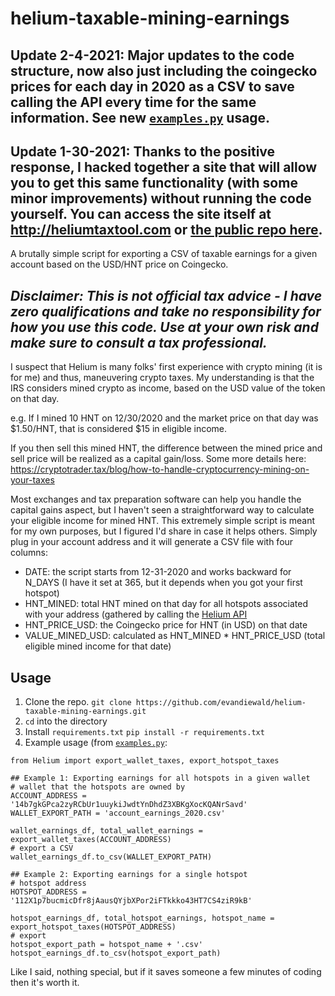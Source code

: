 # helium-taxable-mining-earnings

## Update 2-4-2021: Major updates to the code structure, now also just including the coingecko prices for each day in 2020 as a CSV to save calling the API every time for the same information. See new [`examples.py`](examples.py) usage.

## Update 1-30-2021: Thanks to the positive response, I hacked together a site that will allow you to get this same functionality (with some minor improvements) without running the code yourself. You can access the site itself at http://heliumtaxtool.com or [the public repo here](https://github.com/evandiewald/helium-tax-tool-webpage).

A brutally simple script for exporting a CSV of taxable earnings for a given account based on the USD/HNT price on Coingecko.
## ***Disclaimer**: This is not official tax advice - I have zero qualifications and take no responsibility for how you use this code. Use at your own risk and make sure to consult a tax professional.*

I suspect that Helium is many folks' first experience with crypto mining (it is for me) and thus, maneuvering crypto taxes. My understanding is that the IRS considers mined crypto as income, based on the USD value of the token on that day.

e.g. If I mined 10 HNT on 12/30/2020 and the market price on that day was $1.50/HNT, that is considered $15 in eligible income.

If you then sell this mined HNT, the difference between the mined price and sell price will be realized as a capital gain/loss. 
Some more details here: https://cryptotrader.tax/blog/how-to-handle-cryptocurrency-mining-on-your-taxes

Most exchanges and tax preparation software can help you handle the capital gains aspect, but I haven't seen a straightforward way to calculate your eligible income for mined HNT. This extremely simple script is meant for my own purposes, but I figured I'd share in case it helps others. Simply plug in your account address and it will generate a CSV file with four columns: 
- DATE: the script starts from 12-31-2020 and works backward for N_DAYS (I have it set at 365, but it depends when you got your first hotspot)
- HNT_MINED: total HNT mined on that day for all hotspots associated with your address (gathered by calling the [Helium API](https://developer.helium.com/blockchain/api/api-hotspots)
- HNT_PRICE_USD: the Coingecko price for HNT (in USD) on that date
- VALUE_MINED_USD: calculated as HNT_MINED * HNT_PRICE_USD (total eligible mined income for that date)

## Usage
1. Clone the repo. 
`git clone https://github.com/evandiewald/helium-taxable-mining-earnings.git`
2. `cd` into the directory
3. Install `requirements.txt`
`pip install -r requirements.txt`
4. Example usage (from [`examples.py`](examples.py):
```
from Helium import export_wallet_taxes, export_hotspot_taxes

## Example 1: Exporting earnings for all hotspots in a given wallet
# wallet that the hotspots are owned by
ACCOUNT_ADDRESS = '14b7gkGPca2zyRCbUr1uuykiJwdtYnDhdZ3XBKgXocKQANrSavd'
WALLET_EXPORT_PATH = 'account_earnings_2020.csv'

wallet_earnings_df, total_wallet_earnings = export_wallet_taxes(ACCOUNT_ADDRESS)
# export a CSV
wallet_earnings_df.to_csv(WALLET_EXPORT_PATH)

## Example 2: Exporting earnings for a single hotspot
# hotspot address
HOTSPOT_ADDRESS = '112X1p7bucmicDfr8jAausQYjbXPor2iFTkkko43HT7CS4ziR9kB'

hotspot_earnings_df, total_hotspot_earnings, hotspot_name = export_hotspot_taxes(HOTSPOT_ADDRESS)
# export
hotspot_export_path = hotspot_name + '.csv'
hotspot_earnings_df.to_csv(hotspot_export_path)
```

Like I said, nothing special, but if it saves someone a few minutes of coding then it's worth it. 
